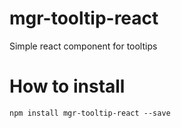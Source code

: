 # mgr-tooltip-react
Simple react component for tooltips

# How to install
```
npm install mgr-tooltip-react --save
```
